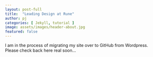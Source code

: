 ```yaml
---
layout: post-full
title:  "Leading Design at Rune"
author: pj
categories: [ Jekyll, tutorial ]
image: assets/images/header-about.jpg
featured: false
---
```

I am in the process of migrating my site over to GitHub from Wordpress. Please check back here real soon...